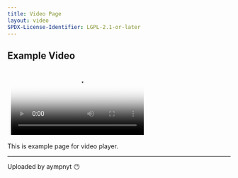 ```yaml
---
title: Video Page
layout: video
SPDX-License-Identifier: LGPL-2.1-or-later
---
```


## Example Video
&nbsp;
<video id="my-video" class="video-js vjs-fluid vjs-layout-medium" poster="https://media.discordapp.net/attachments/1074079942792462478/1082014257161457774/20230306_025643.jpg" preload="auto" controls="controls" data-setup='{}'>
<source src="https://media.discordapp.net/attachments/685908825051496569/1085364372819419186/perisai-jitu_moona-risu-kobo.mp4" type="video/mp4" /> </video>

This is example page for video player.

---

Uploaded by aympnyt 😶
